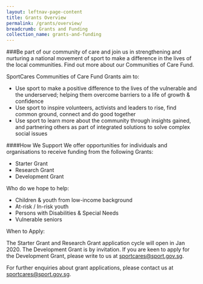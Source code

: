 ```yaml
---
layout:	leftnav-page-content
title: Grants Overview
permalink: /grants/overview/
breadcrumb: Grants and Funding
collection_name: grants-and-funding
---
```


###Be part of our community of care and join us in strengthening and nurturing a national movement of sport to make a difference in the lives of the local communities. Find out more about our Communities of Care Fund. 

SportCares Communities of Care Fund Grants aim to:
- Use sport to make a positive difference to the lives of the vulnerable and the underserved; helping them overcome barriers to a life of growth & confidence
- Use sport to inspire volunteers, activists and leaders to rise, find common ground, connect and do good together
- Use sport to learn more about the community through insights gained, and partnering others as part of integrated solutions to solve complex social issues

####How We Support
We offer opportunities for individuals and organisations to receive funding from the following Grants:
- Starter Grant
- Research Grant
- Development Grant 

Who do we hope to help:
- Children & youth from low-income background
- At-risk / In-risk youth
- Persons with Disabilities & Special Needs
- Vulnerable seniors

When to Apply:

The Starter Grant and Research Grant application cycle will open in Jan 2020. The Development Grant is by invitation. If you are keen to apply for the Development Grant, please write to us at sportcares@sport.gov.sg.

For further enquiries about grant applications, please contact us at sportcares@sport.gov.sg.
